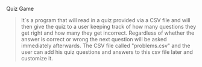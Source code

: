 Quiz Game

>It`s a program that will read in a quiz provided via a CSV file and will then give the quiz to a user keeping track of how many questions they get right and how many they get incorrect.
>Regardless of whether the answer is correct or wrong the next question will be asked immediately afterwards.
The CSV file  called "problems.csv"  and the user can add his quiz questions and answers to this csv file later and customize it.
